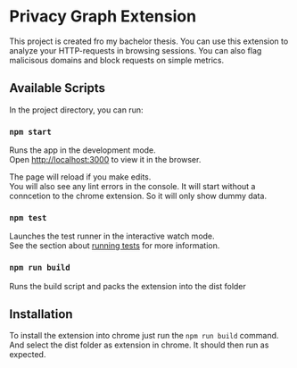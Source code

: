 # Privacy Graph Extension

This project is created fro my bachelor thesis. You can use this extension to analyze your HTTP-requests in browsing sessions. You can also flag malicisous domains and block requests on simple metrics.

## Available Scripts

In the project directory, you can run:

### `npm start`

Runs the app in the development mode.\
Open [http://localhost:3000](http://localhost:3000) to view it in the browser.

The page will reload if you make edits.\
You will also see any lint errors in the console.
It will start without a conncetion to the chrome extension. So it will only show dummy data.

### `npm test`

Launches the test runner in the interactive watch mode.\
See the section about [running tests](https://facebook.github.io/create-react-app/docs/running-tests) for more information.

### `npm run build`

Runs the build script and packs the extension into the dist folder


## Installation
To install the extension into chrome just run the `npm run build` command. And select the dist folder as extension in chrome. It should then run as expected.